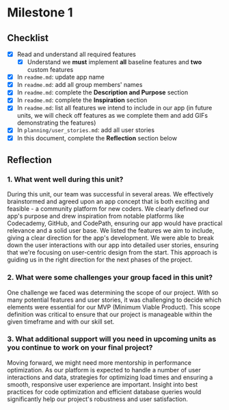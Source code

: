 # Milestone 1

## Checklist

- [x] Read and understand all required features
  - [x] Understand we **must** implement **all** baseline features and **two** custom features
- [x] In `readme.md`: update app name
- [x] In `readme.md`: add all group members' names
- [x] In `readme.md`: complete the **Description and Purpose** section
- [x] In `readme.md`: complete the **Inspiration** section
- [x] In `readme.md`: list all features we intend to include in our app (in future units, we will check off features as we complete them and add GIFs demonstrating the features)
- [x] In `planning/user_stories.md`: add all user stories
- [x] In this document, complete the **Reflection** section below

## Reflection

### 1. What went well during this unit?

During this unit, our team was successful in several areas. We effectively brainstormed and agreed upon an app concept that is both exciting and feasible - a community platform for new coders. We clearly defined our app's purpose and drew inspiration from notable platforms like Codecademy, GitHub, and CodePath, ensuring our app would have practical relevance and a solid user base. We listed the features we aim to include, giving a clear direction for the app's development. We were able to break down the user interactions with our app into detailed user stories, ensuring that we're focusing on user-centric design from the start. This approach is guiding us in the right direction for the next phases of the project.

### 2. What were some challenges your group faced in this unit?

One challenge we faced was determining the scope of our project. With so many potential features and user stories, it was challenging to decide which elements were essential for our MVP (Minimum Viable Product). This scope definition was critical to ensure that our project is manageable within the given timeframe and with our skill set.

### 3. What additional support will you need in upcoming units as you continue to work on your final project?

Moving forward, we might need more mentorship in performance optimization. As our platform is expected to handle a number of user interactions and data, strategies for optimizing load times and ensuring a smooth, responsive user experience are important. Insight into best practices for code optimization and efficient database queries would significantly help our project's robustness and user satisfaction.
